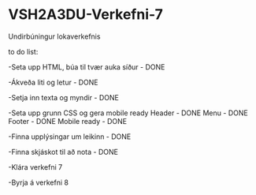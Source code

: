# VSH2A3DU-Verkefni-7
Undirbúningur lokaverkefnis

to do list:

-Seta upp HTML, búa til tvær auka síður - DONE

-Ákveða liti og letur - DONE

-Setja inn texta og myndir - DONE

-Seta upp grunn CSS og gera mobile ready
	Header - DONE
	Menu - DONE
	Footer - DONE
	Mobile ready - DONE
	

-Finna upplýsingar um leikinn - DONE

-Finna skjáskot til að nota - DONE

-Klára verkefni 7

-Byrja á verkefni 8